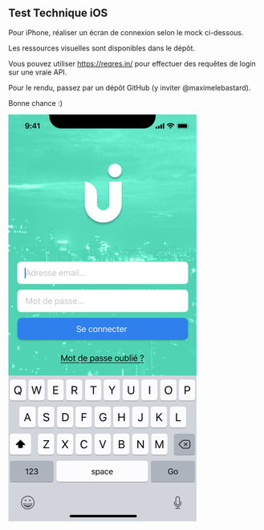 Test Technique iOS
---

Pour iPhone, réaliser un écran de connexion selon le mock ci-dessous.

Les ressources visuelles sont disponibles dans le dépôt.

Vous pouvez utiliser https://reqres.in/ pour effectuer des requêtes de login sur une vraie API.

Pour le rendu, passez par un dépôt GitHub (y inviter @maximelebastard).

Bonne chance :)

![alt text](./screen.png)
